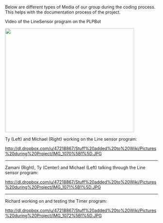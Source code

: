 Below are different types of Media of our group during the coding process. This helps with the documentation process of the project.

Video of the LineSensor program on the PLPBot

<a href='http://www.youtube.com/watch?feature=player_embedded&v=LAqQa_EDRZA' target='_blank'><img src='http://img.youtube.com/vi/LAqQa_EDRZA/0.jpg' width='425' height=344 /></a>


Ty (Left) and Michael (Right) working on the Line sensor program:

http://dl.dropbox.com/u/47218867/Stuff%20added%20to%20Wiki/Pictures%20during%20Project/IMG_1070%5B1%5D.JPG


---



Zamani (Right), Ty (Center) and Michael (Left) talking through the Line sensor program:

http://dl.dropbox.com/u/47218867/Stuff%20added%20to%20Wiki/Pictures%20during%20Project/IMG_1071%5B1%5D.JPG


---


Richard working on and testing the Timer program:

http://dl.dropbox.com/u/47218867/Stuff%20added%20to%20Wiki/Pictures%20during%20Project/IMG_1072%5B1%5D.JPG